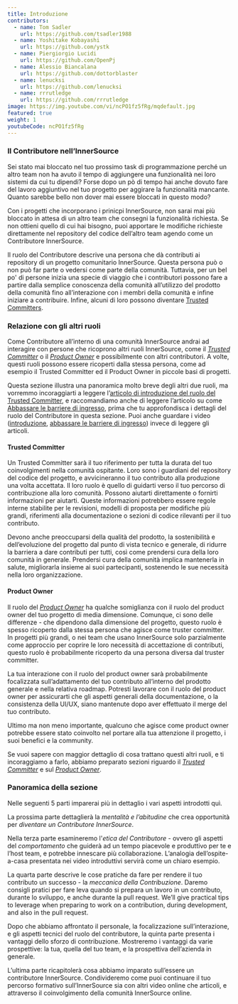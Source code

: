 ```yaml
---
title: Introduzione
contributors:
  - name: Tom Sadler
    url: https://github.com/tsadler1988
  - name: Yoshitake Kobayashi
    url: https://github.com/ystk
  - name: Piergiorgio Lucidi
    url: https://github.com/OpenPj
  - name: Alessio Biancalana
    url: https://github.com/dottorblaster
  - name: lenucksi
    url: https://github.com/lenucksi
  - name: rrrutledge
    url: https://github.com/rrrutledge
image: https://img.youtube.com/vi/ncPO1fz5fRg/mqdefault.jpg
featured: true
weight: 1
youtubeCode: ncPO1fz5fRg
---
```

<div class="sect2">
<h3 id="_il_contributore_nellinnersource">Il Contributore nell&#8217;InnerSource</h3>
<div class="paragraph">
<p>Sei stato mai bloccato nel tuo prossimo task di programmazione perché un altro team non ha avuto il tempo di aggiungere una funzionalità nei loro sistemi da cui tu dipendi?
Forse dopo un pò di tempo hai anche dovuto fare del lavoro aggiuntivo nel tuo progetto per aggirare la funzionalità mancante.
Quanto sarebbe bello non dover mai essere bloccati in questo modo?</p>
</div>
<div class="paragraph">
<p>Con i progetti che incorporano i prinicpi InnerSource, non sarai mai più bloccato in attesa di un altro team che consegni la funzionalità richiesta.
Se non ottieni quello di cui hai bisogno, puoi apportare le modifiche richieste direttamente nel repository del codice dell&#8217;altro team agendo come un Contributore InnerSource.</p>
</div>
<div class="paragraph">
<p>Il ruolo del Contributore descrive una persona che dà contributi ai repository di un progetto comunitario InnerSource.
Questa persona può o non può far parte o vedersi come parte della comunità.
Tuttavia, per un bel po' di persone inizia una specie di viaggio che i contributori possono fare a partire dalla semplice conoscenza della comunità all&#8217;utilizzo del prodotto della comunità fino all&#8217;interazione con i membri della comunità e infine iniziare a contribuire.
Infine, alcuni di loro possono diventare <a href="https://innersourcecommons.org/learn/learning-path/trusted-committer">Trusted Committers</a>.</p>
</div>
</div>
<div class="sect2">
<h3 id="_relazione_con_gli_altri_ruoli">Relazione con gli altri ruoli</h3>
<div class="paragraph">
<p>Come Contributore all&#8217;interno di una comunità InnerSource andrai ad interagire con persone che ricoprono altri ruoli InnerSource, come il <a href="https://innersourcecommons.org/learn/learning-path/trusted-committer"><em>Trusted Committer</em></a> o il <a href="https://innersourcecommons.org/learn/learning-path/product-owner"><em>Product Owner</em></a> e possibilmente con altri contributori.
A volte, questi ruoli possono essere ricoperti dalla stessa persona, come ad esempio il Trusted Committer ed il Product Owner in piccole basi di progetti.</p>
</div>
<div class="paragraph">
<p>Questa sezione illustra una panoramica molto breve degli altri due ruoli, ma vorremmo incoraggiarti a leggere l&#8217;<a href="https://innersourcecommons.org/it/learn/learning-path/trusted-committer/01/">articolo di introduzione del ruolo del Trusted Committer</a>, e raccomandiamo anche di leggere l&#8217;articolo su come <a href="https://innersourcecommons.org/learn/learning-path/trusted-committer/05/">Abbassare le barriere di ingresso</a>, prima che tu approfondisca i dettagli del ruolo del Contributore in questa sezione.
Puoi anche guardare i video (<a href="https://innersourcecommons.org/it/learn/learning-path/trusted-committer/01/">introduzione</a>, <a href="https://innersourcecommons.org/learn/learning-path/trusted-committer/05/">abbassare le barriere di ingresso</a>) invece di leggere gli articoli.</p>
</div>
<div class="sect3">
<h4 id="_trusted_committer">Trusted Committer</h4>
<div class="paragraph">
<p>Un Trusted Committer sarà il tuo riferimento per tutta la durata del tuo coinvolgimenti nella comunità ospitante.
Loro sono i guardiani del repository del codice del progetto, e avvicineranno il tuo contributo alla produzione una volta accettata.
Il loro ruolo è quello di guidarti verso il tuo percorso di contribuzione alla loro comunità. Possono aiutarti direttamente o fornirti informazioni per aiutarti. Queste informazioni potrebbero essere regole interne stabilite per le revisioni, modelli di proposta per modifiche più grandi, riferimenti alla documentazione o sezioni di codice rilevanti per il tuo contributo.</p>
</div>
<div class="paragraph">
<p>Devono anche preoccuparsi della qualità del prodotto, la sostenibilità e dell&#8217;evoluzione del progetto dal punto di vista tecnico e generale, di ridurre la barriera a dare contributi per tutti, così come prendersi cura della loro comunità in generale.
Prendersi cura della comunità implica mantenerla in salute, migliorarla insieme ai suoi partecipanti, sostenendo le sue necessità nella loro organizzazione.</p>
</div>
</div>
<div class="sect3">
<h4 id="_product_owner">Product Owner</h4>
<div class="paragraph">
<p>Il ruolo del <a href="https://innersourcecommons.org/learn/learning-path/product-owner"><em>Product Owner</em></a> ha qualche somiglianza con il ruolo del product owner del tuo progetto di media dimensione.
Comunque, ci sono delle differenze - che dipendono dalla dimensione del progetto, questo ruolo è spesso ricoperto dalla stessa persona che agisce come truster committer.
In progetti più grandi, o nei team che usano InnerSource solo parzialmente come approccio per coprire le loro necessità di accettazione di contributi, questo ruolo è probabilmente ricoperto da una persona diversa dal truster committer.</p>
</div>
<div class="paragraph">
<p>La tua interazione con il ruolo del product owner sarà probabilmente focalizzata sull&#8217;adattamento del tuo contributo all&#8217;interno del prodotto generale e nella relativa roadmap.
Potresti lavorare con il ruolo del product owner per assicurarti che gli aspetti generali della documentazione, o la consistenza della UI/UX, siano mantenute dopo aver effettuato il merge del tuo contributo.</p>
</div>
<div class="paragraph">
<p>Ultimo ma non meno importante, qualcuno che agisce come product owner potrebbe essere stato coinvolto nel portare alla tua attenzione il progetto, i suoi benefici e la community.</p>
</div>
<div class="paragraph">
<p>Se vuoi sapere con maggior dettaglio di cosa trattano questi altri ruoli, e ti incoraggiamo a farlo, abbiamo preparato sezioni riguardo il <a href="https://innersourcecommons.org/learn/learning-path/trusted-committer"><em>Trusted Committer</em></a> e sul <a href="https://innersourcecommons.org/learn/learning-path/product-owner"><em>Product Owner</em></a>.</p>
</div>
</div>
</div>
<div class="sect2">
<h3 id="_panoramica_della_sezione">Panoramica della sezione</h3>
<div class="paragraph">
<p>Nelle seguenti 5 parti imparerai più in dettaglio i vari aspetti introdotti quì.</p>
</div>
<div class="paragraph">
<p>La prossima parte dettaglierà la <em>mentalità e l&#8217;abitudine</em> che crea opportunità per <em>diventare un Contributore InnerSource</em>.</p>
</div>
<div class="paragraph">
<p>Nella terza parte esamineremo l'<em>etica del Contributore</em> - ovvero gli aspetti del <em>comportamento</em> che guiderà ad un tempo piacevole e produttivo per te e l&#8217;host team, e potrebbe innescare più collaborazione.
L&#8217;analogia dell&#8217;ospite-a-casa presentata nei video introduttivi servirà come un chiaro esempio.</p>
</div>
<div class="paragraph">
<p>La quarta parte descrive le cose pratiche da fare per rendere il tuo contributo un successo - la <em>meccanica della Contribuzione</em>.
Daremo consigli pratici per fare leva quando si prepara un lavoro in un contributo, durante lo sviluppo, e anche durante la pull request.
We&#8217;ll give practical tips to leverage when preparing to work on a contribution, during development, and also in the pull request.</p>
</div>
<div class="paragraph">
<p>Dopo che abbiamo affrontato il personale, la focalizzazione sull&#8217;interazione, e gli aspetti tecnici del ruolo del contributore, la quinta parte presenta i vantaggi dello sforzo di contribuzione.
Mostreremo i vantaggi da varie prospettive: la tua, quella del tuo team, e la prospettiva dell&#8217;azienda in generale.</p>
</div>
<div class="paragraph">
<p>L&#8217;ultima parte ricapitolerà cosa abbiamo imparato sull&#8217;essere un contributore InnerSource.
Condivideremo come puoi continuare il tuo percorso formativo sull&#8217;InnerSource sia con altri video online che articoli, e attraverso il coinvolgimento della comunità InnerSource online.</p>
</div>
</div>
<!--- This file autogenerated from https://github.com/InnerSourceCommons/InnerSourceLearningPath/blob/main/scripts -->